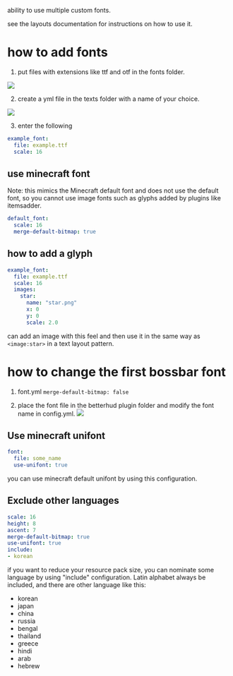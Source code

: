 ability to use multiple custom fonts.

see the layouts documentation for instructions on how to use it.

# how to add fonts
1. put files with extensions like ttf and otf in the fonts folder.

![](https://i.imgur.com/C2NbdUf.png)

2. create a yml file in the texts folder with a name of your choice.

![](https://i.imgur.com/r9TLnQR.png)

3. enter the following
``` yaml
example_font:
  file: example.ttf
  scale: 16
```

## use minecraft font
Note: this mimics the Minecraft default font and does not use the default font, so you cannot use image fonts such as glyphs added by plugins like itemsadder.
``` yaml
default_font:
  scale: 16
  merge-default-bitmap: true
```

## how to add a glyph
``` yaml
example_font:
  file: example.ttf
  scale: 16
  images:
    star:
      name: "star.png"
      x: 0
      y: 0
      scale: 2.0
```
can add an image with this feel and then use it in the same way as `<image:star>` in a text layout pattern.

# how to change the first bossbar font
1. font.yml `merge-default-bitmap: false`

2. place the font file in the betterhud plugin folder and modify the font name in config.yml.
![](https://i.imgur.com/6BzNqrc.png)

## Use minecraft unifont
``` yaml
font:
  file: some_name
  use-unifont: true
```
you can use minecraft default unifont by using this configuration.

## Exclude other languages
``` yaml
scale: 16
height: 8
ascent: 7
merge-default-bitmap: true
use-unifont: true
include:
- korean
```
if you want to reduce your resource pack size, you can nominate some language by using "include" configuration.
Latin alphabet always be included, and there are other language like this:

- korean
- japan
- china
- russia
- bengal
- thailand
- greece
- hindi
- arab
- hebrew
